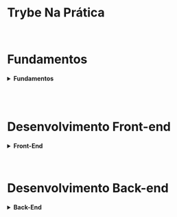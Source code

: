 # Trybe Na Prática 
</br>

# Fundamentos
<details>
<Summary><b>Fundamentos</b></Summary>
</br>

## Bloco 01:  Unix & Bash

```
01 Fundamentos do Desenvolvimento Web
```
```
02 Introdução - Unix & Shell
```
```
03 Unix & Bash - Parte 1
```
```
04 Unix & Bash - Parte 2
```
</br>

## Bloco 02:  Git, GitHub e Internt

```
01 Git & Github - O que é e para que serve
```

```
02 Git & Github - Entendendo os comandos
```
```
03 Internet - Entendendo como ela funciona
```
</br>

## Bloco 03: Introdução a HTML e CSS

 ```
01 Introdução -  HTML & CSS / Estrutura da página
 ```
 ```
02 HTML & CSS - Primeiros passos em css
 ```
 ```
03 HTML & CSS - Seletores e posiciomento
 ```
 ```
04 HTML Semântico
 ```
 ```
05 Projeto - Lessons Learned
 ```
 </br>

## Bloco 04: Introdução à JavaScript e Lógica de Programação
```
01 Introdução - JavaScript
```
```
02 Javascript - Array e loop For 
```
```
03 Javascript - Lógica de Programação e Algoritmos
```
```
04 Javascript - Objetos e funções
```
```
05 Projeto - Playgrond Funcitions
```
</br>


## Bloco 05: JavaScript: DOM, Eventos e Web Storage
```
01  Javascript Dom, eventos e web storage
```
```
02 javascript - trabalhando com elementos
```
```
03 javascript Eventos
```
```
04 Fundamentos - Javascript - projetos
```
```
05 Projeto - Arte com Pixels
```
```
06 Projeto - lista de tarefas
```
```
07 Projeto bonus - meme Gemerator / adivinhe a Cor / Carta Misteriosa
```

</br>

## Bloco 06: HTML e CSS: Forms, Flexbox e Responsivo
```
01 HTML & CSS - Forms
```
```
02 Biblioteca Javascript Frameworks CSS
```
```
03 introdução CSS Flexbox - Parte 1
```
```
04 CSS Flexbox - Parte 2
```
```
05 CSS Responsivo - Mobile First
```
```
06 Projeto - Trybewarts
```
</br>

## Bloco 07: Introdução à JavaScript ES6 e Testes Unitários
```
01 Javascript ES6 - let , const arrow functions e template litarls 
```
```
02 javascritp ES6 Objects
```
```
03 Testes Unitários em javascript
```
```
04 Projeto Javascript testes unitários
```
</br>

## Bloco 08: Higher Order Functions do JavaScript ES6
```
01 javascript ES6 - introdução a higher order functions
```
```
02 javascript ES6 - higher order funcitons - forecach, find, some, every, sort
```
```
03 javascript ES6 higher order functions - map e filter
```
```
04 javascript ES6 higher order functions - reduce
```
```
05 javascript ES6 - spread operador, parâmentro rest, destructuring e mais
```
```
06 Projeto zoo functions
```
</br>

## Bloco 09: JavaScript Assíncrono e Promises
```
01 Javascript Assincron e callbacks
```
```
02 javascript Promises
```
```
03 Projeto - Carrinho de Compras
```
</br>

## Bloco 10: Testes automatizados com Jest
```
01 Primeiros passos no jest
```
```
02 jest - Testes Assincronos
```
```
03 jest - simulando comportamentos
```
```
04 projeto - jest assíncrono e Mocking
```
</details>

</br></br>

# Desenvolvimento Front-end

<details>
<summary> <b>Front-End</b> </summary>
</br>

## Bloco 11: Introducao à React
```
01 Introducao - Front-end / react / "hello, world no react"
```
```
02 Componentes React
```
```
03 Projeto - Movie Cards Library
```
</br>

## Bloco 12: Componentes com Estado, Eventos e Formulários com React
```
01 Componentes com estado e eventos
```
```
02 Formulários no React
```
```
03 Projeto - Movie card Libray Statefull
```
</br>

## Bloco 13: Ciclo de vida de Componentes e React Router
```
01 Ciclo de vida de componentes
```
```
02 React Router
```
```
03 Projeto: Movie Cards Libray Crud
```
</br>

## Bloco 14: Metodologia Ágeis
```
01 Metodologia Ágeis
```
```
02 Projeto - Frontend
```
</br>

## Bloco 15: Teste automotizados com React testing Libray
```
01 RTL - Primeiros passos
```
```
02 RTL - Mocks e Inputl
```
```
03 RTL - Testando React Router
```
```
04 Projeto - testes em React
```
</br>

## Bloco 16: Gerenciamento de estado com Redux
```
01 Introdução ao Redux - O estado global da aplicação
```
```
02 Usando o Redux no React
```
```
03 Usando o Redux no React - Prática
```
```
04 Usando o Redux no React = Actions Assíncronas
```
```
05 Testes em React-Redux
```
```
06 Projeto Trybe Wallet
```
</br>

## Bloco 17: Projeto Jogo da Trivia
```
Projeto - Jogo de Trivia
```

## Bloco 18: Context API e React Hooks
```
01 Context API do React
```
```
02 React Hooks - useState e useContext
```
```
03 React Hooks - userEffect e Hooks customizados
```
```
04 Projeto - Starwars Database com context API e Hooks
```
</br>

## Bloco 19: Projeto App de Receitas

```
01 Projeto - App de Receitas
```
</details>
</br></br>

# Desenvolvimento Back-end

<details>
<summary><b>Back-End</b></summary>
</br>

## Bloco 20: Introdução à SQL
```
01 Introducao - Back-end / Bancos de dados relacionais / Banco de SQL
```
```
02 Encontrando dados em um banco de dados
```
```
03 Filtrando dados de forma especifica
```
```
04 Manipulando tables
```
```
05 Projeto - All For One
```

</br>

## Bloco 21: Funções SQL, Joins e Subqueries
```
01 Funções mais usados no SQL
```
```
02 Descomplicando JOINs, UNIONs e Subqueries
```
```
03 Stored Routines & Stored Functions
```
```
04 Projeto - Vocabulary Booster
```
</br>

## Bloco 22: Normalização e Modelagem de Banco de Dados
```
01 Transformando Ideias em um modelo de banco de dados - Parte1
```
```
02 Normalização, Formas Normais e Durmps
```
```
03 Transformando ideias em um modelo de banco de dados - parte 2
```
```
Projeto One For All
```
</br>

## Bloco 23:  Introdução ao MongoDB
```
01 Introdução NoSQL / MongoDB Introducao
```
```
02 Filter Operators
```
```
03 Projeto - Data Flights
```
</br>

## Bloco 24: MongoDB: updates simples e complexos
```
01 Updates Simples
```
```
02 Updates Complexos - Array- Parte 1
```
```
03 Updates Complecos - Array - Parte 2
```
```
04 Projeto - Commerce
```
</br>

## Bloco 25: MongoDB: Aggregation Framework
```
01 Aggregation Framework - Parte 1
```
```
02 Aggregation Framework - Parte 2
```
```
03 Projeto - Aggregations
```
</br>

## Bloco 26: Introdução ao desenvolvimento web com Nodejs
```
01 introdução - NodeJS
```
```
02 Node.js - Fluxo Assíncrono
```
```
03 Testes Com Node.js
```
```
04 Express HTTP com node.js
```
```
05 Pratica Express
```
```
06 Projeto - Talker Manager
```
</br>

## Bloco 27: Nodejs: Camada de Serviço e Arquitetura Rest e Restful
```
  01 Introdução - Arquitetura de Software / Arquitetura de Software - Camada de Model
```
```
02 Arquitetura de Software - Camada de Controller e Service
```
```
03 Arquitetura Web - Rest e Restful
```
```
04 Arquitetura de Software - Testando as Camandas
```
</br>

## Bloco 28: Autenticação e Upload de Arquivos
```
01 NodeJS - JWT (JSON Web Token)
```
```
02 NodeJS - Upload de arquivo com 'multer'
```
```
03 NodeJS - Testando APIs com Testes de Integração
```
```
04 Projeto - Cookmaster
```
</br>

## Bloco 29: Deployment
```
01 Introdução - Deploy , infraestrutura - Deploy com Heroku
```
```
02 Deploy - Gerenciadores de Processos
```
```
03 Projeto - Stranger Things
```
</br>

## Bloco 30: Arquitetura SOLID e ORM
```
01 Arquitetura - Principios SOLID
```
```
02 ORM - Interface da aplicação com banco de dados
```
```
03 ORM - Associations
```
```
04 Projeto - API de Blogs
```
</br>

## Bloco 31: Sockets

```
01 Arquitetura de Software - Camada de View
```
```
02 Sockets - TCP/UDP & NET
```
```
03 Sockets - Socket.io
```
```
04 Sockets - Praticando Soket.io
```
```
05 Projeto WebChat
```
</br>

## Bloco 32: Projeto Trybeer

```
01 Projeto Trybeer
```

</details>